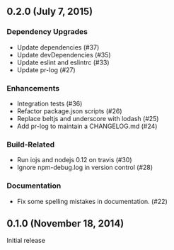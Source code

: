 ## 0.2.0 (July 7, 2015)

### Dependency Upgrades

* Update dependencies (#37)
* Update devDependencies (#35)
* Update eslint and eslintrc (#33)
* Update pr-log (#27)

### Enhancements

* Integration tests (#36)
* Refactor package.json scripts (#26)
* Replace beltjs and underscore with lodash (#25)
* Add pr-log to maintain a CHANGELOG.md (#24)

### Build-Related

* Run iojs and nodejs 0.12 on travis (#30)
* Ignore npm-debug.log in version control (#28)

### Documentation

* Fix some spelling mistakes in documentation. (#22)

## 0.1.0 (November 18, 2014)

Initial release
